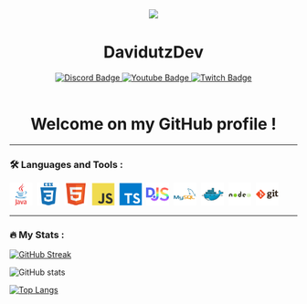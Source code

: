 <div id="header" align="center">
  <img src="https://i.imgur.com/9VC4FuW.png" width="100"/>
  
  <h1 width="10px">DavidutzDev</h1>
</div>

<div id="badges" align="center">
  <a href="https://discordapp.com/users/389440786355191818">
    <img src="https://img.shields.io/badge/Discord-gray?style=for-the-badge&logo=discord&logoColor=white" alt="Discord Badge"/>
  </a>
  
  <a href="https://www.youtube.com/channel/UCpzQvQvsRyE10z50K039umg">
    <img src="https://img.shields.io/badge/YouTube-red?style=for-the-badge&logo=youtube&logoColor=white" alt="Youtube Badge"/>
  </a>
  
  <a href="https://www.twitch.tv/davidutz_">
    <img src="https://img.shields.io/badge/Twitch-blueviolet?style=for-the-badge&logo=twitch&logoColor=white" alt="Twitch Badge"/>
  </a>
  
  <br>
  
  <img src="https://komarev.com/ghpvc/?username=DavidutzDev&style=flat-square&color=blue" alt=""/>
  
  <h1 width="10px">
    Welcome on my GitHub profile !
  </h1>

</div>

---

### :hammer_and_wrench: Languages and Tools :

<div>
  <img src="https://github.com/devicons/devicon/blob/master/icons/java/java-original-wordmark.svg" title="Java" alt="Java" width="40" height="40"/>&nbsp;
  <img src="https://github.com/devicons/devicon/blob/master/icons/css3/css3-plain-wordmark.svg"  title="CSS3" alt="CSS" width="40" height="40"/>&nbsp;
  <img src="https://github.com/devicons/devicon/blob/master/icons/html5/html5-original.svg" title="HTML5" alt="HTML" width="40" height="40"/>&nbsp;
  <img src="https://github.com/devicons/devicon/blob/master/icons/javascript/javascript-original.svg" title="JavaScript" alt="JavaScript" width="40" height="40"/>&nbsp;
    <img src="https://github.com/devicons/devicon/blob/master/icons/typescript/typescript-original.svg" title="Typescript" alt="TypeScript" width="40" height="40"/>&nbsp;
  <img src="https://github.com/devicons/devicon/blob/master/icons/discordjs/discordjs-original.svg" title="Typescript" alt="TypeScript" width="40" height="40"/>&nbsp;
  <img src="https://github.com/devicons/devicon/blob/master/icons/mysql/mysql-original-wordmark.svg" title="MySQL"  alt="MySQL" width="40" height="40"/>&nbsp;
  <img src="https://github.com/devicons/devicon/blob/master/icons/docker/docker-original.svg" title="MySQL"  alt="MySQL" width="40" height="40"/>&nbsp;
  <img src="https://github.com/devicons/devicon/blob/master/icons/nodejs/nodejs-original-wordmark.svg" title="NodeJS" alt="NodeJS" width="40" height="40"/>&nbsp;
  <img src="https://github.com/devicons/devicon/blob/master/icons/git/git-original-wordmark.svg" title="Git" **alt="Git" width="40" height="40"/>
</div>

---

### :fire: My Stats :

[![GitHub Streak](http://github-readme-streak-stats.herokuapp.com?user=DavidutzDev&theme=tokyonight&border_radius=6&date_format=j%20M%5B%20Y%5D)](https://git.io/streak-stats)

![GitHub stats](https://github-readme-stats.vercel.app/api?username=DavidutzDev&count_private=true&theme=tokyonight&border_radius=6&date_format=j%20M%5B%20Y%5D)

[![Top Langs](https://github-readme-stats.vercel.app/api/top-langs/?username=DavidutzDev&layout=compact&theme=tokyonight&border_radius=6&date_format=j%20M%5B%20Y%5D)](https://github.com/anuraghazra/github-readme-stats)
